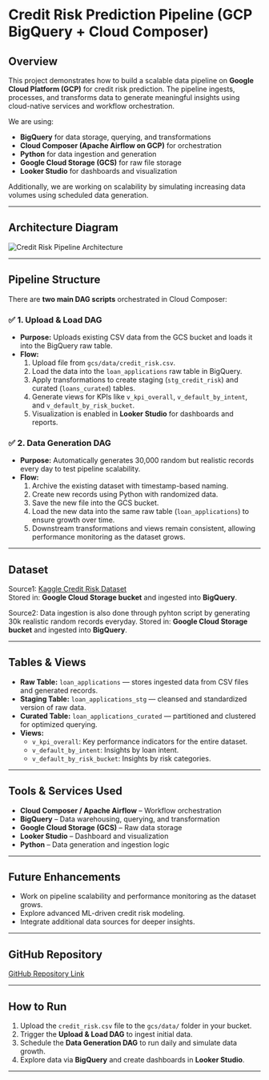 # Credit Risk Prediction Pipeline (GCP BigQuery + Cloud Composer)

## Overview

This project demonstrates how to build a scalable data pipeline on **Google Cloud Platform (GCP)** for credit risk prediction. The pipeline ingests, processes, and transforms data to generate meaningful insights using cloud-native services and workflow orchestration.

We are using:

- **BigQuery** for data storage, querying, and transformations
- **Cloud Composer (Apache Airflow on GCP)** for orchestration
- **Python** for data ingestion and generation
- **Google Cloud Storage (GCS)** for raw file storage
- **Looker Studio** for dashboards and visualization

Additionally, we are working on scalability by simulating increasing data volumes using scheduled data generation.

---

## Architecture Diagram

![Credit Risk Pipeline Architecture](A_digital_diagram_in_the_image_illustrates_a_Credi.png)

---

## Pipeline Structure

There are **two main DAG scripts** orchestrated in Cloud Composer:

### ✅ **1. Upload & Load DAG**
- **Purpose:** Uploads existing CSV data from the GCS bucket and loads it into the BigQuery raw table.
- **Flow:**
  1. Upload file from `gcs/data/credit_risk.csv`.
  2. Load the data into the `loan_applications` raw table in BigQuery.
  3. Apply transformations to create staging (`stg_credit_risk`) and curated (`loans_curated`) tables.
  4. Generate views for KPIs like `v_kpi_overall`, `v_default_by_intent`, and `v_default_by_risk_bucket`.
  5. Visualization is enabled in **Looker Studio** for dashboards and reports.

### ✅ **2. Data Generation DAG**
- **Purpose:** Automatically generates 30,000 random but realistic records every day to test pipeline scalability.
- **Flow:**
  1. Archive the existing dataset with timestamp-based naming.
  2. Create new records using Python with randomized data.
  3. Save the new file into the GCS bucket.
  4. Load the new data into the same raw table (`loan_applications`) to ensure growth over time.
  5. Downstream transformations and views remain consistent, allowing performance monitoring as the dataset grows.

---

## Dataset

Source1: [Kaggle Credit Risk Dataset](https://www.kaggle.com/)  
Stored in: **Google Cloud Storage bucket** and ingested into **BigQuery**.

Source2: Data ingestion is also done through pyhton script by generating 30k realistic random records everyday.
Stored in: **Google Cloud Storage bucket** and ingested into **BigQuery**.


---

## Tables & Views

- **Raw Table:** `loan_applications` — stores ingested data from CSV files and generated records.
- **Staging Table:** `loan_applications_stg` — cleansed and standardized version of raw data.
- **Curated Table:** `loan_applications_curated` — partitioned and clustered for optimized querying.
- **Views:**
  - `v_kpi_overall`: Key performance indicators for the entire dataset.
  - `v_default_by_intent`: Insights by loan intent.
  - `v_default_by_risk_bucket`: Insights by risk categories.

---

## Tools & Services Used

- **Cloud Composer / Apache Airflow** – Workflow orchestration
- **BigQuery** – Data warehousing, querying, and transformation
- **Google Cloud Storage (GCS)** – Raw data storage
- **Looker Studio** – Dashboard and visualization
- **Python** – Data generation and ingestion logic

---

## Future Enhancements

- Work on pipeline scalability and performance monitoring as the dataset grows.
- Explore advanced ML-driven credit risk modeling.
- Integrate additional data sources for deeper insights.

---

## GitHub Repository
[GitHub Repository Link](https://github.com/surya19970101/credit-risk-data-pipeline)


---

## How to Run

1. Upload the `credit_risk.csv` file to the `gcs/data/` folder in your bucket.
2. Trigger the **Upload & Load DAG** to ingest initial data.
3. Schedule the **Data Generation DAG** to run daily and simulate data growth.
4. Explore data via **BigQuery** and create dashboards in **Looker Studio**.

---